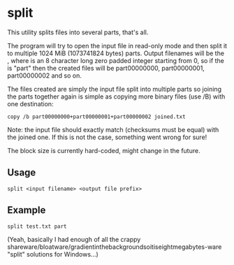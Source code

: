 split
=====

This utility splits files into several parts, that's all.

The program will try to open the input file in read-only mode and then split it to multiple 1024 MiB (1073741824 bytes) parts. Output filenames will be the <output file prefix><part number>, where <part number> is an 8 character long zero padded integer starting from 0, so if the <output file prefix> is "part" then the created files will be part00000000, part00000001, part00000002 and so on.

The files created are simply the input file split into multiple parts so joining the parts together again is simple as copying more binary files (use /B) with one destination:
```
copy /b part00000000+part00000001+part00000002 joined.txt
```

Note: the input file should exactly match (checksums must be equal) with the joined one. If this is not the case, something went wrong for sure!

The block size is currently hard-coded, might change in the future.

Usage
-----
```
split <input filename> <output file prefix>
```

Example
-------
```
split test.txt part
```

(Yeah, basically I had enough of all the crappy shareware/bloatware/gradientinthebackgroundsoitiseightmegabytes-ware "split" solutions for Windows...)
